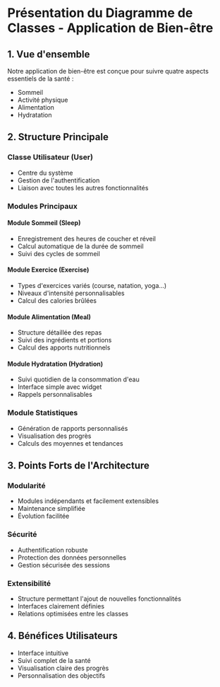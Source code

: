 # Présentation du Diagramme de Classes - Application de Bien-être

## 1. Vue d'ensemble
Notre application de bien-être est conçue pour suivre quatre aspects essentiels de la santé :
- Sommeil
- Activité physique
- Alimentation
- Hydratation

## 2. Structure Principale

### Classe Utilisateur (User)
- Centre du système
- Gestion de l'authentification
- Liaison avec toutes les autres fonctionnalités

### Modules Principaux

#### Module Sommeil (Sleep)
- Enregistrement des heures de coucher et réveil
- Calcul automatique de la durée de sommeil
- Suivi des cycles de sommeil

#### Module Exercice (Exercise)
- Types d'exercices variés (course, natation, yoga...)
- Niveaux d'intensité personnalisables
- Calcul des calories brûlées

#### Module Alimentation (Meal)
- Structure détaillée des repas
- Suivi des ingrédients et portions
- Calcul des apports nutritionnels

#### Module Hydratation (Hydration)
- Suivi quotidien de la consommation d'eau
- Interface simple avec widget
- Rappels personnalisables

### Module Statistiques
- Génération de rapports personnalisés
- Visualisation des progrès
- Calculs des moyennes et tendances

## 3. Points Forts de l'Architecture

### Modularité
- Modules indépendants et facilement extensibles
- Maintenance simplifiée
- Évolution facilitée

### Sécurité
- Authentification robuste
- Protection des données personnelles
- Gestion sécurisée des sessions

### Extensibilité
- Structure permettant l'ajout de nouvelles fonctionnalités
- Interfaces clairement définies
- Relations optimisées entre les classes

## 4. Bénéfices Utilisateurs
- Interface intuitive
- Suivi complet de la santé
- Visualisation claire des progrès
- Personnalisation des objectifs
